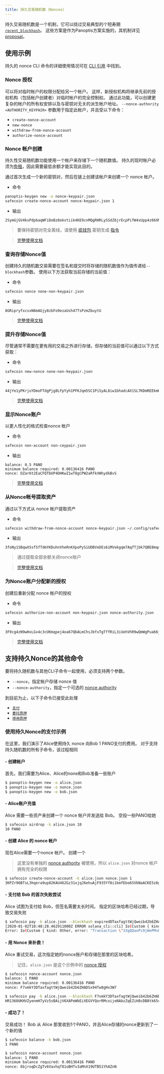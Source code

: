 ```yaml
---
title: 持久交易随机数（Nonces）
---
```


持久交易随机数是一个机制，它可以绕过交易典型的个短寿期 [`recent_blockhash`](developing/programming-model/transactions.md#recent-blockhash)。 这些方案是作为Panoptis方案实施的，其机制详见 [proposal](../implemented-proposals/durable-tx-nonces.md)。

## 使用示例

持久的 nonce CLI 命令的详细使用情况可在 [CLI 引用](../cli/usage.md) 中找到。

### Nonce 授权

可以将对临时帐户的权限分配给另一个帐户。 这样，新授权机构将继承先前的授权机构（包括帐户创建者）对临时帐户的完全控制权。 通过此功能，可以创建更复杂的帐户的所有权安排以及与密钥对无关的派生帐户地址。 `--nonce-authority <AUTHORITY_KEYPAIR>` 参数用于指定此帐户，并且受以下命令：

- `create-nonce-account`
- `new-nonce`
- `withdraw-from-nonce-account`
- `authorize-nonce-account`

### Nonce 帐户创建

持久性交易随机数功能使用一个帐户来存储下一个随机数值。 持久的现时帐户必须为[免租](../implemented-proposals/rent.md#two-tiered-rent-regime)，因此需要最低余额才能实现此目的。

通过首次生成一个新的密钥对，然后在链上创建该帐户来创建一个 nonce 帐户。

- 命令

```bash
panoptis-keygen new -o nonce-keypair.json
safecoin create-nonce-account nonce-keypair.json 1
```

- 输出

```text
2SymGjGV4ksPdpbaqWFiDoBz8okvtiik4KE9cnMQgRHRLySSdZ6jrEcpPifW4xUpp4z66XM9d9wM48sA7peG2XL
```

> 要保持密钥对完全离线，请使用 [纸钱包](wallet-guide/paper-wallet.md) 密钥生成 [指令](wallet-guide/paper-wallet.md#seed-phrase-generation)

> [完整使用文档](../cli/usage.md#solana-create-nonce-account)

### 查询存储Nonce值

创建持久的随机数交易需要在签名和提交时将存储的随机数值作为值传递给`--blockhash`参数。 使用以下方法获取当前存储的当前值：

- 命令

```bash
safecoin nonce none-non-keypair.json
```

- 输出

```text
8GRipryfxcsxN8mAGjy8zbFo9ezaUsh47TsPzmZbuytU
```

> [完整使用文档](../cli/usage.md#solana-get-nonce)

### 提升存储Nonce值

尽管通常不需要在更有用的交易之外进行存储，但存储的当前值可以通过以下方式获取：

- 命令

```bash
safecoin new-nonce none-non-keypair.json
```

- 输出

```text
44jYe1yPKrjuYDmoFTdgPjg8LFpYyh1PFKJqm5SC1PiSyAL8iw1bhadcAX1SL7KDmREEkmHpYvreKoNv6fZgfvUK
```

> [完整使用文档](../cli/usage.md#solana-new-nonce)

### 显示Nonce账户

以更人性化的格式检查nonce 帐户

- 命令

```bash
safecoin non-account non-ceypair.json
```

- 输出

```text
balance: 0.5 PANO
minimum balance required: 0.00136416 PANO
nonce: DZar6t2EaCFQTbUP4DHKwZ1wT8gCPW2aRfkVWhydkBvS
```

> [完整使用文档](../cli/usage.md#solana-nonce-account)

### 从Nonce帐号提取资产

通过以下方式从 nonce 帐户提取资产

- 命令

```bash
safecoin withdraw-from-nonce-account nonce-keypair.json ~/.config/safecoin/id.json 0.5
```

- 输出

```text
3foNy1SBqwXSsfSfTdmYKDuhnVheRnKXpoPySiUDBVeDEs6iMVokgqm7AqfTjbk7QBE8mqomvMUMNQhtdMvFLide
```

> 通过提取全部余额关闭nonce账户

> [完整使用文档](../cli/usage.md#solana-withdraw-from-nonce-account)

### 为Nonce账户分配新的授权

创建后重新分配 nonce 帐户的授权

- 命令

```bash
safecoin authorize-non-account non-keypair.json nonce-authority.json
```

- 输出

```text
3F9cg4zN9wHxLGx4c3cUKmqpej4oa67QbALmChsJbfxTgTffRiL3iUehVhR9wQmWgPua66jPuAYeL1K2pYYjbNoT
```

> [完整使用文档](../cli/usage.md#solana-authorize-nonce-account)

## 支持持久Nonce的其他命令

要将持久随机数与其他CLI子命令一起使用，必须支持两个参数。

- `--nonce`，指定帐户存储 nonce 值
- `--nonce-authority`，指定一个可选的 [nonce authority](#nonce-authority)

到目前为止，以下子命令已接受此处理

- [`支付`](../cli/usage.md#solana-pay)
- [`委托质押`](../cli/usage.md#solana-delegate-stake)
- [`停用质押`](../cli/usage.md#solana-deactivate-stake)

### 使用持久Nonce的支付示例

在这里，我们演示了Alice使用持久 nonce 向Bob 1 PANO支付的费用。 对于支持持久随机数的所有子命令，该过程相同

#### - 创建帐户

首先，我们需要为Alice、Alice的none和Bob准备一些账户

```bash
$ panoptis-keygen new -o alice.json
$ panoptis-keygen new -o nonce.json
$ panoptis-keygen new -o bob.json
```

#### - Alice账户充值

Alice 需要一些资产来创建一个 nonce 帐户并发送给 Bob。 空投一些PANO给她

```bash
$ safecoin airdrop -k alice.json 10
10 PANO
```

#### - 创建 Alice 的 nonce 帐户

现在Alice需要一个nonce 帐户。 创建一个

> 这里没有单独的 [nonce authority](#nonce-authority) 被使用，所以 `alice.json` 对nonce 帐户拥有完全的权限

```bash
$ safecoin create-nonce-account -k alice.json nonce.json 1
3KPZr96BTsL3hqera9up82KAU462Gz31xjqJ6ehuAjF935Yf8i1kmfEbo6SVbNaACKE5z6gySrNjVRvmS8DcPuwV
```

#### - 支付给 Bob 的首次失败尝试

Alice 试图为支付给 Bob，但签名需要太长时间。 指定的区块哈希已经过期，导致交易失败

```bash
$ safecoin pay -k alice.json --blockhash expiredDTaxfagttWjQweib42b6ZHADSx94Tw8gHx3W7 bob.json 1
[2020-01-02T18:48:28.462911000Z ERROR solana_cli::cli] Io(Custom { kind: Other, error: "Transaction \"33gQQaoPc9jWePMvDAeyJpcnSPiGUAdtVg8zREWv4GiKjkcGNufgpcbFyRKRrA25NkgjZySEeKue5rawyeH5TzsV\" failed: None" })
Error: Io(Custom { kind: Other, error: "Transaction \"33gQQaoPc9jWePMvDAeyJpcnSPiGUAdtVg8zREWv4GiKjkcGNufgpcbFyRKRrA25NkgjZySEeKue5rawyeH5TzsV\" failed: None" })
```

#### - 用 Nonce 来补救！

Alice 重试交易，这次指定她的nonce账户和存储在那里的区块哈希。

> 记住，`alice.json` 是这个示例中的 [nonce 授权](#nonce-authority)

```bash
$ safecoin nonce-account nonce.json
balance: 1 PANO
minimum balance required: 0.00136416 PANO
nonce: F7vmkY3DTaxfagttWjQweib42b6ZHADSx94Tw8gHx3W7
```

```bash
$ safecoin pay -k alice.json --blockhash F7vmkY3DTaxfagtWjQweib42b6ZHADSx94Tw8gHx3W7 --nonce nonce.json bob.json 1
HR1368UKHVZyenmH7yVz5sBAijV6XAPeWbEiXEGVYQorRMcoijeNAbzZqEZiH8cDB8tk65ckeegFjK8dHwNFgQ
```

#### - 成功了！

交易成功！ Bob 从 Alice 那里收到1个PANO，并且Alice存储的nonce更新到了一个新的值

```bash
$ safecoin balance -k bob.json
1 PANO
```

```bash
$ safecoin nonce-account nonce.json
balance: 1 PANO
minimum balance required: 0.00136416 PANO
nonce: 6bjroqDcZgTv6Vavhqf81oBHTv3aMnX19UTB51YhAZnN
```
